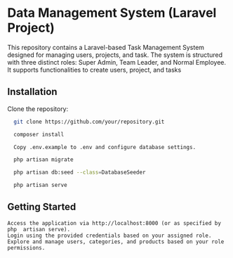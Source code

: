 # Data Management System (Laravel Project)

This repository contains a Laravel-based Task Management System designed for managing users, projects, and task. The system is structured with three distinct roles: Super Admin, Team Leader, and Normal Employee. It supports functionalities to create users, project, and tasks


        
## Installation

Clone the repository:

```bash
  git clone https://github.com/your/repository.git
```
```bash
  composer install
```
```bash
  Copy .env.example to .env and configure database settings.
```
```bash
  php artisan migrate
```  
```bash
  php artisan db:seed --class=DatabaseSeeder
```  
```bash
  php artisan serve
```

## Getting Started

    Access the application via http://localhost:8000 (or as specified by php  artisan serve).
    Login using the provided credentials based on your assigned role.
    Explore and manage users, categories, and products based on your role permissions.


